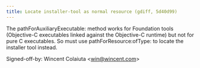 ```yaml
---
title: Locate installer-tool as normal resource (gdiff, 5d40d99)
---
```


The pathForAuxiliaryExecutable: method works for Foundation tools (Objective-C executables linked against the Objective-C runtime) but not for pure C executables. So must use pathForResource:ofType: to locate the installer tool instead.

Signed-off-by: Wincent Colaiuta &lt;win@wincent.com&gt;
